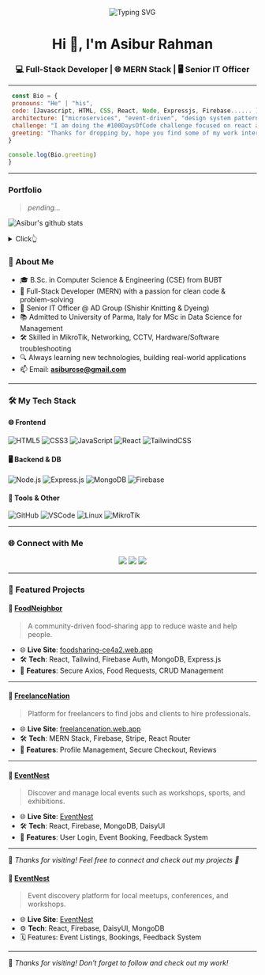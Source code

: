 <!-- BANNER -->
<p align="center">
  <img src="https://readme-typing-svg.demolab.com/?lines=Asibur+Rahman;Full-Stack+Web+Developer;MERN+Stack+Specialist;IT+Infrastructure+Expert&center=true&width=1000&height=50&font=Fira+Code&pause=1000&color=1F75FE&vCenter=true" alt="Typing SVG" />
</p>

<!-- NAME & TITLE -->
<h1 align="center">Hi 👋, I'm Asibur Rahman</h1>
<h3 align="center">💻 Full-Stack Developer | 🌐 MERN Stack | 🖥️ Senior IT Officer</h3>

---



```javascript
 const Bio = {
 pronouns: "He" | "his",
 code: [Javascript, HTML, CSS, React, Node, Expressjs, Firebase...... ],
 architecture: ["microservices", "event-driven", "design system pattern"],
 challenge: "I am doing the #100DaysOfCode challenge focused on react and typescript"
 greeting: "Thanks for dropping by, hope you find some of my work interesting."
}
        
console.log(Bio.greeting)
}
```
---

### Portfolio

> *pending...*

![Asibur's github stats](https://github-readme-stats.vercel.app/api?username=mopig&show_icons=true&theme=dracula&hide=stars,issues)

<details>
  <summary>Click👆</summary>
  <pre>
  🤷‍♂️
  </pre>
</details>


### 📌 About Me

- 🎓 B.Sc. in Computer Science & Engineering (CSE) from BUBT  
- 🎯 Full-Stack Developer (MERN) with a passion for clean code & problem-solving  
- 💼 Senior IT Officer @ AD Group (Shishir Knitting & Dyeing)  
- 📚 Admitted to University of Parma, Italy for MSc in Data Science for Management  
- 🛠️ Skilled in MikroTik, Networking, CCTV, Hardware/Software troubleshooting  
- 🔍 Always learning new technologies, building real-world applications  
- 📫 Email: **asiburcse@gmail.com**

---

### 🛠️ My Tech Stack

#### 🌐 Frontend
![HTML5](https://img.shields.io/badge/-HTML5-E34F26?logo=html5&logoColor=fff&style=for-the-badge)
![CSS3](https://img.shields.io/badge/-CSS3-1572B6?logo=css3&logoColor=fff&style=for-the-badge)
![JavaScript](https://img.shields.io/badge/-JavaScript-F7DF1E?logo=javascript&logoColor=000&style=for-the-badge)
![React](https://img.shields.io/badge/-React-61DAFB?logo=react&logoColor=000&style=for-the-badge)
![TailwindCSS](https://img.shields.io/badge/-TailwindCSS-38B2AC?logo=tailwind-css&logoColor=fff&style=for-the-badge)

#### 🖥️ Backend & DB
![Node.js](https://img.shields.io/badge/-Node.js-339933?logo=node.js&logoColor=fff&style=for-the-badge)
![Express.js](https://img.shields.io/badge/-Express.js-000000?logo=express&logoColor=fff&style=for-the-badge)
![MongoDB](https://img.shields.io/badge/-MongoDB-47A248?logo=mongodb&logoColor=fff&style=for-the-badge)
![Firebase](https://img.shields.io/badge/-Firebase-FFCA28?logo=firebase&logoColor=000&style=for-the-badge)

#### 🧰 Tools & Other
![GitHub](https://img.shields.io/badge/-GitHub-181717?logo=github&logoColor=fff&style=for-the-badge)
![VSCode](https://img.shields.io/badge/-VSCode-007ACC?logo=visual-studio-code&logoColor=fff&style=for-the-badge)
![Linux](https://img.shields.io/badge/-Linux-FCC624?logo=linux&logoColor=000&style=for-the-badge)
![MikroTik](https://img.shields.io/badge/-MikroTik-E82C0C?logoColor=white&style=for-the-badge)

---

### 🌐 Connect with Me

<p align="center">
  <a href="mailto:asiburcse@gmail.com"><img src="https://img.shields.io/badge/Gmail-D14836?style=for-the-badge&logo=gmail&logoColor=white" /></a>
  <a href="https://www.linkedin.com/in/asiburrahman27/"><img src="https://img.shields.io/badge/LinkedIn-blue?style=for-the-badge&logo=linkedin&logoColor=white" /></a>
  <a href="https://www.facebook.com/asibur.rahman27/"><img src="https://img.shields.io/badge/Facebook-1877F2?style=for-the-badge&logo=facebook&logoColor=white" /></a>
</p>

---



### 🚀 Featured Projects

#### 🥘 [FoodNeighbor](https://foodsharing-ce4a2.web.app/)
> A community-driven food-sharing app to reduce waste and help people.

- 🌐 **Live Site**: [foodsharing-ce4a2.web.app](https://foodsharing-ce4a2.web.app/)
- 🛠️ **Tech**: React, Tailwind, Firebase Auth, MongoDB, Express.js
- 🔐 **Features**: Secure Axios, Food Requests, CRUD Management

---

#### 💼 [FreelanceNation](https://freelancenation.web.app/)
> Platform for freelancers to find jobs and clients to hire professionals.

- 🌐 **Live Site**: [freelancenation.web.app](https://freelancenation.web.app/)
- 🛠️ **Tech**: MERN Stack, Firebase, Stripe, React Router
- 🔁 **Features**: Profile Management, Secure Checkout, Reviews

---

#### 🎉 [EventNest](https://preeminent-platypus-50b78a.netlify.app/)
> Discover and manage local events such as workshops, sports, and exhibitions.

- 🌐 **Live Site**: [EventNest](https://preeminent-platypus-50b78a.netlify.app/)
- 🛠️ **Tech**: React, Firebase, MongoDB, DaisyUI
- 📅 **Features**: User Login, Event Booking, Feedback System

---

🔗 _Thanks for visiting! Feel free to connect and check out my projects 🚀_


#### 🎉 [EventNest](https://preeminent-platypus-50b78a.netlify.app/)
> Event discovery platform for local meetups, conferences, and workshops.

- 🌐 **Live Site**: [EventNest](https://preeminent-platypus-50b78a.netlify.app/)
- ⚙️ **Tech**: React, Firebase, DaisyUI, MongoDB
- 🗓️ Features: Event Listings, Bookings, Feedback System

---

🔗 _Thanks for visiting! Don't forget to follow and check out my work!_
